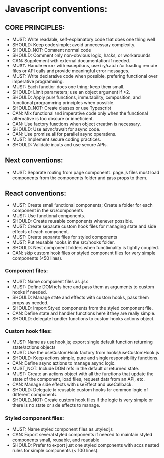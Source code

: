 # Javascript conventions:

## CORE PRINCIPLES:

- MUST: Write readable, self-explanatory code that does one thing well
- SHOULD: Keep code simple; avoid unnecessary complexity.
- SHOULD_NOT: Comment normal code
- SHOULD: Comment only non-obvious logic, hacks, or workarounds
- CAN: Supplement with external documentation if needed.
- MUST: Handle errors with exceptions, use try/catch for loading remote files or API calls and provide meaningful error messages.
- MUST: Write declarative code when possible, prefering functional over imperative programming.
- MUST: Each function does one thing; keep them small.
- SHOULD: Limit parameters; use an object argument if >2.
- SHOULD: Apply pure functions, immutability, composition, and functional programming principles when possible.
- SHOULD_NOT: Create classes or use Typescript
- CAN: Mix functional and imperative code only when the functional alternative is too obscure or inneficient.
- CAN: Use factory functions when object creation is necessary.
- SHOULD: Use async/await for async code.
- CAN: Use promise.all for parallel async operations.
- MUST: Implement secure coding practices.
- SHOULD: Validate inputs and use secure APIs.

## Next conventions:

- MUST: Separate routing from page components. page.js files must load components from the components folder and pass props to them.

## React conventions:

- MUST: Create small functional components; Create a folder for each component in the src/components
- MUST: Use functional components.
- SHOULD: Create reusable components whenever possible.
- MUST: Create separate custom hook files for managing state and side effects of each component.
- MUST: Create separate files for styled components
- MUST: Put reusable hooks in the src/hooks folder.
- SHOULD: Nest component folders when functionality is tightly coupled.
- CAN: skip custom hook files or styled component files for very simple components (<50 lines).

### Component files:

- MUST: Name component files as <ComponentName>.jsx
- MUST: Define DOM refs here and pass them as arguments to custom hooks if needed.
- SHOULD: Manage state and effects with custom hooks, pass them props as needed.
- SHOULD: Import Styled components from the styled component file.
- CAN: Define state and handler functions here if they are really simple.
- SHOULD: delegate handler functions to custom hooks actions object.

### Custom hook files:

- MUST: Name as use<ComponentName or SharedHookName>.hook.js; export single default function returning state/actions objects
- MUST: Use the useCustomHook factory from hooks/useCustomHook.js
- SHOULD: Keep actions simple, pure and single responsibility functions.
- CAN: Define async actions to manage async logic.
- MUST_NOT: Include DOM refs in the default or returned state.
- MUST: Create an actions object with all the functions that update the state of the component, load files, request data from an API, etc.
- CAN: Manage side effects with useEffect and useCallback.
- SHOULD: Delegate to reusable custom hooks for common logic of different components.
- SHOULD_NOT: Create custom hook files if the logic is very simple or there is no state or side effects to manage.

### Styled component files:

- MUST: Name styled component files as <ComponentName>.styled.js
- CAN: Export several styled components if needed to maintain styled components small, reusable, and readable
- SHOULD: Prefer to export just one styled components with sccs nested rules for simple components (< 100 lines).
